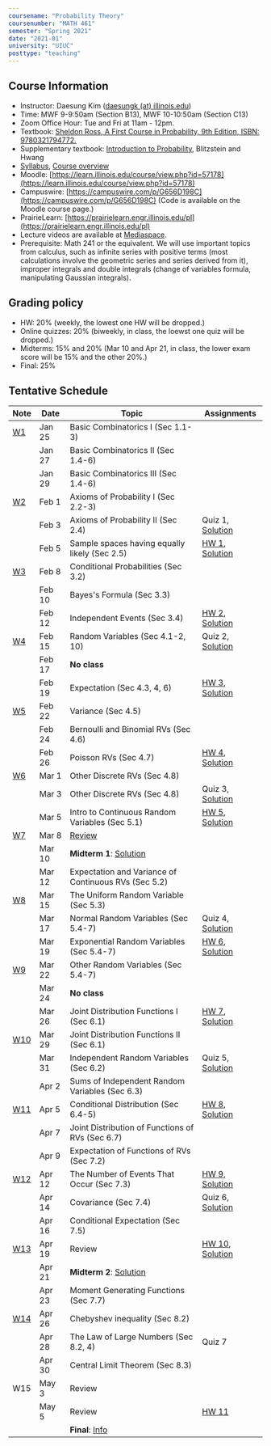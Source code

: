 ```yaml
---
coursename: "Probability Theory"
coursenumber: "MATH 461"
semester: "Spring 2021"
date: "2021-01"
university: "UIUC"
posttype: "teaching"
---
```


## Course Information

- Instructor: Daesung Kim ([daesungk (at) illinois.edu](mailto:daesungk@illinois.edu))
- Time: MWF 9-9:50am (Section B13), MWF 10-10:50am (Section C13)
- Zoom Office Hour: Tue and Fri at 11am - 12pm.
- Textbook: [Sheldon Ross, A First Course in Probability, 9th Edition, ISBN: 9780321794772.](https://www.amazon.com/First-Course-Probability-9th/dp/032179477X)
- Supplementary textbook: [Introduction to Probability](http://probabilitybook.net), Blitzstein and Hwang
- [Syllabus](math461-s21-syllabus.pdf), [Course overview](math461-s21-overview.pdf) 
- Moodle: [https://learn.illinois.edu/course/view.php?id=57178](https://learn.illinois.edu/course/view.php?id=57178) 
- Campuswire: [https://campuswire.com/p/G656D198C](https://campuswire.com/p/G656D198C) (Code is available on the Moodle course page.)
- PrairieLearn: [https://prairielearn.engr.illinois.edu/pl](https://prairielearn.engr.illinois.edu/pl)
- Lecture videos are available at [Mediaspace](https://mediaspace.illinois.edu/channel/MATH+461%3A+Probability+Theory+Spring+2021/197286143).
- Prerequisite: Math 241 or the equivalent. We will use important topics from calculus, such as infinite series with positive terms (most calculations involve the geometric series and series derived from it), improper integrals and double integrals (change of variables formula, manipulating Gaussian integrals).

## Grading policy
- HW: 20% (weekly, the lowest one HW will be dropped.)
- Online quizzes: 20% (biweekly, in class, the loewst one quiz will be dropped.)
- Midterms: 15% and 20% (Mar 10 and Apr 21, in class, the lower exam score will be 15% and the other 20%.)
- Final: 25%

## Tentative Schedule 
| Note                            | Date   | Topic                                                | Assignments                                                        |
| ---                             | ---    | ---                                                  | ---                                                                |
| [W1](math461-s21-note-w1.pdf)   | Jan 25 | Basic Combinatorics I (Sec 1.1-3)                    |                                                                    |
|                                 | Jan 27 | Basic Combinatorics II (Sec 1.4-6)                   |                                                                    |
|                                 | Jan 29 | Basic Combinatorics III (Sec 1.4-6)                  |                                                                    |
| [W2](math461-s21-note-w2.pdf)   | Feb 1  | Axioms of Probability I (Sec 2.2-3)                  |                                                                    |
|                                 | Feb 3  | Axioms of Probability II (Sec 2.4)                   | Quiz 1, [Solution](math461-s21-quiz1sol.pdf)                       |
|                                 | Feb 5  | Sample spaces having equally likely (Sec 2.5)        | [HW 1](math461-s21-hw1.pdf), [Solution](math461-s21-hw1sol.pdf)    |
| [W3](math461-s21-note-w3.pdf)   | Feb 8  | Conditional Probabilities (Sec 3.2)                  |                                                                    |
|                                 | Feb 10 | Bayes's Formula (Sec 3.3)                            |                                                                    |
|                                 | Feb 12 | Independent Events (Sec 3.4)                         | [HW 2](math461-s21-hw2.pdf), [Solution](math461-s21-hw2sol.pdf)    |
| [W4](math461-s21-note-w4.pdf)   | Feb 15 | Random Variables (Sec 4.1-2, 10)                     | Quiz 2, [Solution](math461-s21-quiz2sol.pdf)                       |
|                                 | Feb 17 | **No class**                                         |                                                                    |
|                                 | Feb 19 | Expectation (Sec 4.3, 4, 6)                          | [HW 3](math461-s21-hw3.pdf), [Solution](math461-s21-hw3sol.pdf)    |
| [W5](math461-s21-note-w5.pdf)   | Feb 22 | Variance (Sec 4.5)                                   |                                                                    |
|                                 | Feb 24 | Bernoulli and Binomial RVs (Sec 4.6)                 |                                                                    |
|                                 | Feb 26 | Poisson RVs (Sec 4.7)                                | [HW 4](math461-s21-hw4.pdf), [Solution](math461-s21-hw4sol.pdf)    |
| [W6](math461-s21-note-w6.pdf)   | Mar 1  | Other Discrete RVs (Sec 4.8)                         |                                                                    |
|                                 | Mar 3  | Other Discrete RVs (Sec 4.8)                         | Quiz 3, [Solution](math461-s21-quiz3sol.pdf)                       |
|                                 | Mar 5  | Intro to Continuous Random Variables (Sec 5.1)       | [HW 5](math461-s21-hw5.pdf), [Solution](math461-s21-hw5sol.pdf)    |
| [W7](math461-s21-note-w7.pdf)   | Mar 8  | [Review](math461-s21-MT1.pdf)                        |                                                                    |
|                                 | Mar 10 | **Midterm 1**: [Solution](math461-s21-mt1sol.pdf)    |                                                                    |
|                                 | Mar 12 | Expectation and Variance of Continuous RVs (Sec 5.2) |                                                                    |
| [W8](math461-s21-note-w8.pdf)   | Mar 15 | The Uniform Random Variable (Sec 5.3)                |                                                                    |
|                                 | Mar 17 | Normal Random Variables (Sec 5.4-7)                  | Quiz 4, [Solution](math461-s21-quiz4sol.pdf)                       |
|                                 | Mar 19 | Exponential Random Variables (Sec 5.4-7)             | [HW 6](math461-s21-hw6.pdf), [Solution](math461-s21-hw6sol.pdf)    |
| [W9](math461-s21-note-w9.pdf)   | Mar 22 | Other Random Variables (Sec 5.4-7)                   |                                                                    |
|                                 | Mar 24 | **No class**                                         |                                                                    |
|                                 | Mar 26 | Joint Distribution Functions I (Sec 6.1)             | [HW 7](math461-s21-hw7.pdf), [Solution](math461-s21-hw7sol.pdf)    |
| [W10](math461-s21-note-w10.pdf) | Mar 29 | Joint Distribution Functions II (Sec 6.1)            |                                                                    |
|                                 | Mar 31 | Independent Random Variables (Sec 6.2)               | Quiz 5, [Solution](math461-s21-quiz5sol.pdf)                       |
|                                 | Apr 2  | Sums of Independent Random Variables (Sec 6.3)       |                                                                    |
| [W11](math461-s21-note-w11.pdf) | Apr 5  | Conditional Distribution (Sec 6.4-5)                 | [HW 8](math461-s21-hw8.pdf), [Solution](math461-s21-hw8sol.pdf)    |
|                                 | Apr 7  | Joint Distribution of Functions of RVs (Sec 6.7)     |                                                                    |
|                                 | Apr 9  | Expectation of Functions of RVs (Sec 7.2)            |                                                                    |
| [W12](math461-s21-note-w12.pdf) | Apr 12 | The Number of Events That Occur (Sec 7.3)            | [HW 9](math461-s21-hw9.pdf), [Solution](math461-s21-hw9sol.pdf)    |
|                                 | Apr 14 | Covariance (Sec 7.4)                                 | Quiz 6, [Solution](math461-s21-quiz6sol.pdf)                       |
|                                 | Apr 16 | Conditional Expectation (Sec 7.5)                    |                                                                    |
| [W13](math461-s21-note-w13.pdf) | Apr 19 | Review                                               | [HW 10](math461-s21-hw10.pdf), [Solution](math461-s21-hw10sol.pdf) |
|                                 | Apr 21 | **Midterm 2**: [Solution](math461-s21-mt2sol.pdf)    |                                                                    |
|                                 | Apr 23 | Moment Generating Functions (Sec 7.7)                |                                                                    |
| [W14](math461-s21-note-w14.pdf) | Apr 26 | Chebyshev inequality (Sec 8.2)                       |                                                                    |
|                                 | Apr 28 | The Law of Large Numbers (Sec 8.2, 4)                | Quiz 7                                                             |
|                                 | Apr 30 | Central Limit Theorem (Sec 8.3)                      |                                                                    |
| W15                             | May 3  | Review                                               |                                                                    |
|                                 | May 5  | Review                                               | [HW 11](math461-s21-hw11.pdf)                                      |
|                                 |        | **Final**: [Info](math461-s21-finalann.pdf)          |                                                                    |


